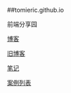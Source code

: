 ##tomieric.github.io

前端分享园

[博客](http://getf2e.com/)

[旧博客](http://tomieric.github.io/old-blog)

[笔记](https://github.com/tomieric/tomieric.github.io/issues)

[案例列表](https://github.com/tomieric/tomieric.github.io/wiki/%E9%A1%B9%E7%9B%AEdemo)

